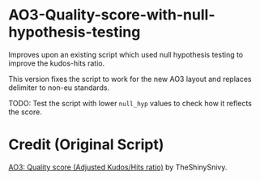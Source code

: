 # AO3-Quality-score-with-null-hypothesis-testing
Improves upon an existing script which used null hypothesis testing to improve the kudos-hits ratio.

This version fixes the script to work for the new AO3 layout and replaces delimiter to non-eu standards.

TODO: Test the script with lower ```null_hyp``` values to check how it reflects the score.

# Credit (Original Script)
[AO3: Quality score (Adjusted Kudos/Hits ratio)](https://greasyfork.org/en/scripts/381909-ao3-quality-score-adjusted-kudos-hits-ratio) by TheShinySnivy.
